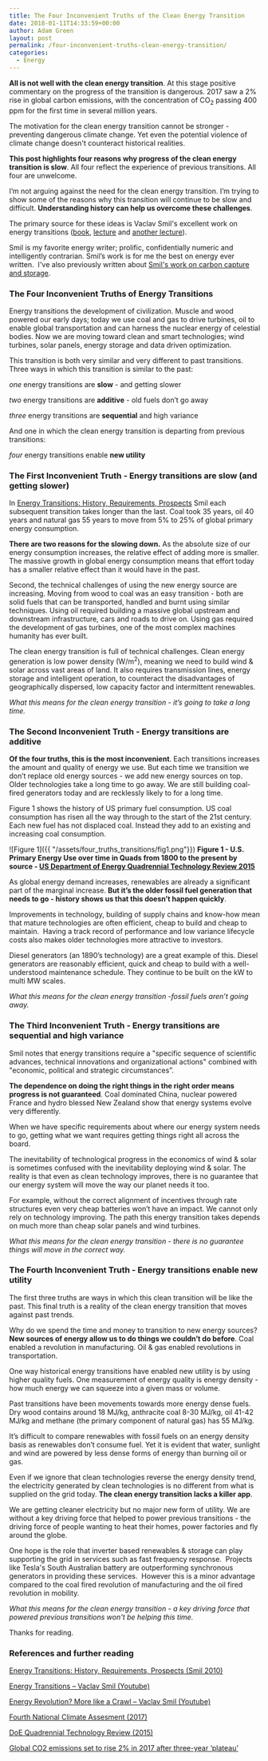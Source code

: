 ```yaml
---
title: The Four Inconvenient Truths of the Clean Energy Transition
date: 2018-01-11T14:33:59+00:00
author: Adam Green
layout: post
permalink: /four-inconvenient-truths-clean-energy-transition/
categories:
  - Energy
---
```

**All is not well with the clean energy transition**. At this stage positive commentary on the progress of the transition is dangerous. 2017 saw a 2% rise in global carbon emissions, with the concentration of CO<sub>2</sub> passing 400 ppm for the first time in several million years.

The motivation for the clean energy transition cannot be stronger - preventing dangerous climate change. Yet even the potential violence of climate change doesn't counteract historical realities.

**This post highlights four reasons why progress of the clean energy transition is slow**. All four reflect the experience of previous transitions. All four are unwelcome.

I’m not arguing against the need for the clean energy transition. I’m trying to show some of the reasons why this transition will continue to be slow and difficult. **Understanding history can help us overcome these challenges**.

The primary source for these ideas is Vaclav Smil's excellent work on energy transitions ([book](https://www.amazon.co.uk/Energy-Transitions-History-Requirements-Prospects/dp/0313381771), [lecture](https://www.youtube.com/watch?v=5guXaWwQpe4) and [another lecture](https://www.youtube.com/watch?v=NxO3s0U5WdY)).

Smil is my favorite energy writer; prolific, confidentially numeric and intelligently contrarian. Smil’s work is for me the best on energy ever written.  I've also previously written about [Smil's work on carbon capture and storage](http://adgefficiency.com/energy-insights-vaclav-smil-on-carbon-capture-storage/).

### The Four Inconvenient Truths of Energy Transitions

Energy transitions  the development of civilization. Muscle and wood powered our early days; today we use coal and gas to drive turbines, oil to enable global transportation and can harness the nuclear energy of celestial bodies.  Now we are moving toward clean and smart technologies; wind turbines, solar panels, energy storage and data driven optimization.

This transition is both very similar and very different to past transitions.  Three ways in which this transition is similar to the past:

*one* energy transitions are **slow** - and getting slower

*two* energy transitions are **additive** - old fuels don’t go away

*three* energy transitions are **sequential** and high variance

And one in which the clean energy transition is departing from previous transitions:

*four* energy transitions enable **new utility**

### The First Inconvenient Truth - Energy transitions are slow (and getting slower)

In [Energy Transitions: History, Requirements, Prospects](https://www.amazon.co.uk/Energy-Transitions-History-Requirements-Prospects/dp/0313381771) Smil each subsequent transition takes longer than the last. Coal took 35 years, oil 40 years and natural gas 55 years to move from 5% to 25% of global primary energy consumption.

**There are two reasons for the slowing down.** As the absolute size of our energy consumption increases, the relative effect of adding more is smaller. The massive growth in global energy consumption means that effort today has a smaller relative effect than it would have in the past.

Second, the technical challenges of using the new energy source are increasing. Moving from wood to coal was an easy transition - both are solid fuels that can be transported, handled and burnt using similar techniques. Using oil required building a massive global upstream and downstream infrastructure, cars and roads to drive on. Using gas required the development of gas turbines, one of the most complex machines humanity has ever built.

The clean energy transition is full of technical challenges. Clean energy generation is low power density (W/m<sup>2</sup>), meaning we need to build wind & solar across vast areas of land. It also requires transmission lines, energy storage and intelligent operation, to counteract the disadvantages of geographically dispersed, low capacity factor and intermittent renewables.

*What this means for the clean energy transition - it’s going to take a long time.*

### The Second Inconvenient Truth - Energy transitions are additive

**Of the four truths, this is the most inconvenient**. Each transitions increases the amount and quality of energy we use. But each time we transition we don’t replace old energy sources - we add new energy sources on top. Older technologies take a long time to go away. We are still building coal-fired generators today and are recklessly likely to for a long time.

Figure 1 shows the history of US primary fuel consumption. US coal consumption has risen all the way through to the start of the 21st century. Each new fuel has not displaced coal. Instead they add to an existing and increasing coal consumption.

![Figure 1]({{ "/assets/four_truths_transitions/fig1.png"}})
**Figure 1 - U.S. Primary Energy Use over time in Quads from 1800 to the present by source - [US Department of Energy Quadrennial Technology Review 2015](https://energy.gov/sites/prod/files/2015/09/f26/Quadrennial-Technology-Review-2015_0.pdf)**

As global energy demand increases, renewables are already a significant part of the marginal increase. **But it’s the older fossil fuel generation that needs to go - history shows us that this doesn’t happen quickly**.

Improvements in technology, building of supply chains and know-how mean that mature technologies are often efficient, cheap to build and cheap to maintain.  Having a track record of performance and low variance lifecycle costs also makes older technologies more attractive to investors.

Diesel generators (an 1890’s technology) are a great example of this. Diesel generators are reasonably efficient, quick and cheap to build with a well-understood maintenance schedule.  They continue to be built on the kW to multi MW scales.

*What this means for the clean energy transition -fossil fuels aren’t going away.*

### The Third Inconvenient Truth - Energy transitions are sequential and high variance

Smil notes that energy transitions require a "specific sequence of scientific advances, technical innovations and organizational actions" combined with "economic, political and strategic circumstances”.

**The dependence on doing the right things in the right order means progress is not guaranteed**. Coal dominated China, nuclear powered France and hydro blessed New Zealand show that energy systems evolve very differently.

When we have specific requirements about where our energy system needs to go, getting what we want requires getting things right all across the board.

The inevitability of technological progress in the economics of wind & solar is sometimes confused with the inevitability deploying wind & solar. The reality is that even as clean technology improves, there is no guarantee that our energy system will move the way our planet needs it too.

For example, without the correct alignment of incentives through rate structures even very cheap batteries won’t have an impact. We cannot only rely on technology improving. The path this energy transition takes depends on much more than cheap solar panels and wind turbines.

*What this means for the clean energy transition - there is no guarantee things will move in the correct way.*

### The Fourth Inconvenient Truth - Energy transitions enable new utility

The first three truths are ways in which this clean transition will be like the past. This final truth is a reality of the clean energy transition that moves against past trends.

Why do we spend the time and money to transition to new energy sources? **New sources of energy allow us to do things we couldn’t do before**.  Coal enabled a revolution in manufacturing. Oil & gas enabled revolutions in transportation.

One way historical energy transitions have enabled new utility is by using higher quality fuels. One measurement of energy quality is energy density - how much energy we can squeeze into a given mass or volume.

Past transitions have been movements towards more energy dense fuels. Dry wood contains around 18 MJ/kg, anthracite coal 8-30 MJ/kg, oil 41-42 MJ/kg and methane (the primary component of natural gas) has 55 MJ/kg.

It’s difficult to compare renewables with fossil fuels on an energy density basis as renewables don’t consume fuel. Yet it is evident that water, sunlight and wind are powered by less dense forms of energy than burning oil or gas.

Even if we ignore that clean technologies reverse the energy density trend, the electricity generated by clean technologies is no different from what is supplied on the grid today. **The clean energy transition lacks a killer app**.

We are getting cleaner electricity but no major new form of utility. We are without a key driving force that helped to power previous transitions - the driving force of people wanting to heat their homes, power factories and fly around the globe.

One hope is the role that inverter based renewables & storage can play supporting the grid in services such as fast frequency response.  Projects like Tesla's South Australian battery are outperforming synchronous generators in providing these services.  However this is a minor advantage compared to the coal fired revolution of manufacturing and the oil fired revolution in mobility.

*What this means for the clean energy transition - a key driving force that powered previous transitions won't be helping this time.*

Thanks for reading.

### References and further reading

[Energy Transitions: History, Requirements, Prospects (Smil 2010)](https://www.amazon.co.uk/Energy-Transitions-History-Requirements-Prospects/dp/0313381771)

[Energy Transitions – Vaclav Smil (Youtube)](https://www.youtube.com/watch?v=NxO3s0U5WdY)

[Energy Revolution? More like a Crawl &#8211; Vaclav Smil (Youtube)](https://www.youtube.com/watch?v=5guXaWwQpe4)

[Fourth National Climate Assesment (2017)](https://science2017.globalchange.gov/downloads/CSSR2017_FullReport.pdf)

[DoE Quadrennial Technology Review (2015)](https://energy.gov/sites/prod/files/2015/09/f26/Quadrennial-Technology-Review-2015_0.pdf)

[Global CO2 emissions set to rise 2% in 2017 after three-year ‘plateau’](https://www.carbonbrief.org/analysis-global-co2-emissions-set-to-rise-2-percent-in-2017-following-three-year-plateau)
